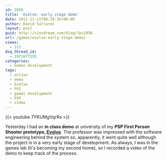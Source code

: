 ```yaml
---
id: 2056
title: 'Evolve: early stage demo'
date: 2011-11-11T08:39:35+00:00
author: David Saltares
layout: post
guid: http://siondream.com/blog/?p=2056
url: /games/evolve-early-stage-demo/
views:
  - 211
dsq_thread_id:
  - 1921677255
categories:
  - Games development
tags:
  - action
  - demo
  - Evolve
  - FPS
  - games development
  - PSP
  - vídeo
---
```


{{< youtube 7YKUMgVqrRs >}}

Yesterday I had an **in class demo** at university of my **PSP First Person Shooter prototype, [Evolve](/games/evolve-psp-project/ "Evolve: PSP project")**. The professor was impressed with the software engineering behind the system so, apparently, it went quite well although the project is in a very early stage of development. As always, I was in the games lab (it's becoming my second home), so I recorded a video of the demo to keep track of the process.